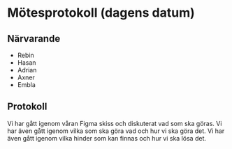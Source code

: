 # Mötesprotokoll (dagens datum)

## Närvarande

- Rebin
- Hasan
- Adrian
- Axner
- Embla

## Protokoll

Vi har gått igenom våran Figma skiss och diskuterat vad som ska göras. Vi har även gått igenom vilka som ska göra vad och hur vi ska göra det. Vi har även gått igenom vilka hinder som kan finnas och hur vi ska lösa det.

